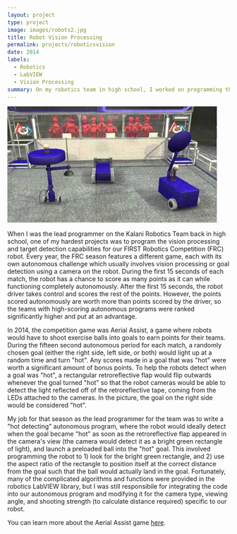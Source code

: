 ```yaml
---
layout: project
type: project
image: images/robots2.jpg
title: Robot Vision Processing
permalink: projects/roboticsvision
date: 2014
labels:
  - Robotics
  - LabVIEW
  - Vision Processing
summary: On my robotics team in high school, I worked on programming the vision processing and target detection for our robot.
---
```



<img class="ui medium right floated rounded image" src="../images/robots.jpg">

When I was the lead programmer on the Kalani Robotics Team back in high school, one of my hardest projects was to program the vision processing and target detection capabilities for our FIRST Robotics Competition (FRC) robot. Every year, the FRC season features a different game, each with its own autonomous challenge which usually involves vision processing or goal detection using a camera on the robot. During the first 15 seconds of each match, the robot has a chance to score as many points as it can while functioning completely autonomously. After the first 15 seconds, the robot driver takes control and scores the rest of the points. However, the points scored autonomously are worth more than points scored by the driver, so the teams with high-scoring autonomous programs were ranked significantly higher and put at an advantage.

In 2014, the competition game was Aerial Assist, a game where robots would have to shoot exercise balls into goals to earn points for their teams. During the fifteen second autonomous period for each match, a randomly chosen goal (either the right side, left side, or both) would light up at a random time and turn "hot". Any scores made in a goal that was "hot" were worth a significant amount of bonus points. To help the robots detect when a goal was "hot", a rectangular retroreflective flap would flip outwards whenever the goal turned "hot" so that the robot cameras would be able to detect the light reflected off of the retroreflective tape, coming from the LEDs attached to the cameras. In the picture, the goal on the right side would be considered "hot".

My job for that season as the lead programmer for the team was to write a "hot detecting" autonomous program, where the robot would ideally detect when the goal became "hot" as soon as the retroreflective flap appeared in the camera's view (the camera would detect it as a bright green rectangle of light), and launch a preloaded ball into the "hot" goal. This involved programming the robot to 1) look for the bright green rectangle, and 2) use the aspect ratio of the rectangle to position itself at the correct distance from the goal such that the ball would actually land in the goal. Fortunately, many of the complicated algorithms and functions were provided in the robotics LabVIEW library, but I was still responsibile for integrating the code into our autonomous program and modifying it for the camera type, viewing angle, and shooting strength (to calculate distance required) specific to our robot.

You can learn more about the Aerial Assist game [here](https://www.youtube.com/watch?v=f5zWzICG5to&amp=&feature=c4-overview&amp=&list=UUHA7zyPRS3VPDvl4ehss-zw).


